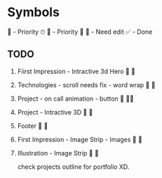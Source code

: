 # Symbols

📌 - Priority ⏱
💯 - Priority 💯
🥕 - Need edit
✅ - Done

## TODO

1. Fiirst Impression -  Intractive 3d Hero          🥕      📌

2. Technologies - scroll needs fix - word wrap      🥕      📌

3. Project -  on call animation - button            🥕      📌📌

4. Project - Intractive 3D                          🥕      📌
5. Footer                                           🥕      📌
6. First Impression - Image Strip - Images          🥕      📌
7. Illustration - Image Strip                       🥕      📌

    check projects outline for portfolio XD.
